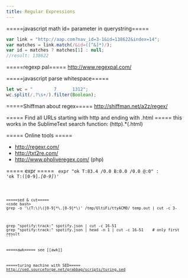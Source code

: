 ```yaml
---
title: Regular Expressions
---
```


=====javascript math id= parameter in querystring=====
```javascript
var link = "http://aap.com?nav_id=3-1&id=138622&index=14";
var matches = link.match(/&id=([^&]*)/);
var id = matches ? matches[1] : null;
//result: 138622
```

=====regexp pal=====
http://www.regexpal.com/

=====javascript parse whitespace=====
```javascript
let wc = "        7      1312";
wc.split(/,?\s+/).filter(Boolean);
```

=====Shiffman about regex=====
http://shiffman.net/a2z/regex/

===== Find all URLs starting with http and ending with .html =====
this works in the SublimeText search function:
  (http).*(.html)

===== Online tools =====
* http://regexr.com/
* http://txt2re.com/
* http://www.phpliveregex.com/ (php)

===== expr =====
<code bash>
expr "ok T:83.4 /0.0 B:0.0 /0.0 @:0" : 'ok T:\([0-9]*\.[0-9]*\)'
```

=====sed & cut=====
<code bash>
grep -o '\(T:\)\([0-9]*\.[0-9]*\)' /tmp/UltiFi/ttyACM0/ temp.out | cut -c 3-
```
<code bash>
grep "spotify:track:" spotify.json | cut -c 16-51
grep "spotify:track:" spotify.json | head -n 1 | cut -c 16-51    # only first result
```

=====awk=====
see [[awk]]

=====turing machine with SED=====
http://sed.sourceforge.net/grabbag/scripts/turing.sed
